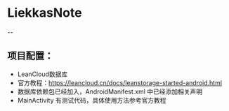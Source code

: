 # LiekkasNote
--
## 项目配置：
* LeanCloud数据库
 * 官方教程：https://leancloud.cn/docs/leanstorage-started-android.html
 * 数据库依赖包已经加入，AndroidManifest.xml 中已经添加相关声明
 * MainActivity 有测试代码，具体使用方法参考官方教程